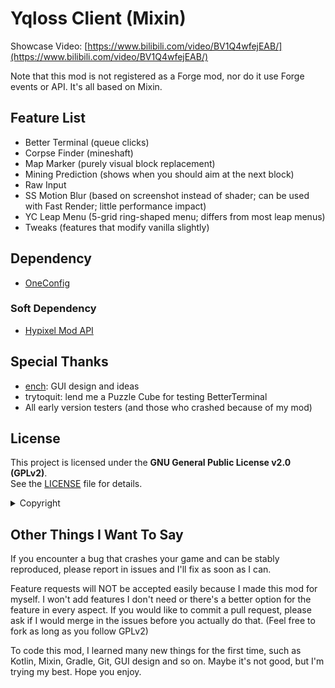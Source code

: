 # Yqloss Client (Mixin)

Showcase Video: [https://www.bilibili.com/video/BV1Q4wfejEAB/](https://www.bilibili.com/video/BV1Q4wfejEAB/)

Note that this mod is not registered as a Forge mod, nor do it use Forge events or API. It's all based on Mixin.

## Feature List

* Better Terminal (queue clicks)
* Corpse Finder (mineshaft)
* Map Marker (purely visual block replacement)
* Mining Prediction (shows when you should aim at the next block)
* Raw Input
* SS Motion Blur (based on screenshot instead of shader; can be used with Fast Render; little performance impact)
* YC Leap Menu (5-grid ring-shaped menu; differs from most leap menus)
* Tweaks (features that modify vanilla slightly)

## Dependency

* [OneConfig](https://github.com/Polyfrost/OneConfig)

### Soft Dependency

* [Hypixel Mod API](https://github.com/HypixelDev/ModAPI)

## Special Thanks

* [ench](https://github.com/EnchStudio): GUI design and ideas
* trytoquit: lend me a Puzzle Cube for testing BetterTerminal
* All early version testers (and those who crashed because of my mod)

## License

This project is licensed under the **GNU General Public License v2.0 (GPLv2)**.  
See the [LICENSE](LICENSE) file for details.

<details>

<summary>Copyright</summary>

This mod is based on [OneConfigExampleMod](https://github.com/Polyfrost/OneConfigExampleMod)

* Copyright (C) 2025 Yqloss ([GPLv2 License](LICENSE))
* Raw Input: Copyright (c) 2020
  Curi0 ([Project](https://github.com/xCuri0/RawInputMod)) ([MIT License](LICENSE_RAW_INPUT))
* Montserrat Font: Copyright 2024 The Montserrat.Git Project
  Authors (https://github.com/JulietaUla/Montserrat.git) ([Project](https://github.com/JulietaUla/Montserrat)) ([OFL License](src/main/resources/assets/yqlossclientmixin/font/montserrat/OFL.txt))
* Open Color (Default Color Scheme): Copyright (c) 2016
  heeyeun ([Project](https://github.com/yeun/open-color)) ([MIT License](LICENSE_OPEN_COLOR))

At the same time, for better user experience and compatibility, I included the following libraries in
the [libraries](libraries) folder:

* The internal part of OneConfig (for accessing NanoVG): Copyright (C) 2021-2024 Polyfrost Inc. and
  contributors. ([Project](https://github.com/Polyfrost/OneConfig)) ([MIT License](libraries/LICENSE_ONECONFIG))
* Some OptiFine classes exported from running Minecraft (for compatibility)

</details>

## Other Things I Want To Say

If you encounter a bug that crashes your game and can be stably reproduced, please report in issues and I'll fix as soon
as I can.

Feature requests will NOT be accepted easily because I made this mod for myself. I won't add features I don't need or
there's a better option for the feature in every aspect. If you would like to commit a pull request, please ask if I
would merge in the issues before you actually do that. (Feel free to fork as long as you follow GPLv2)

To code this mod, I learned many new things for the first time, such as Kotlin, Mixin, Gradle, Git, GUI design and so
on. Maybe it's not good, but I'm trying my best. Hope you enjoy.
